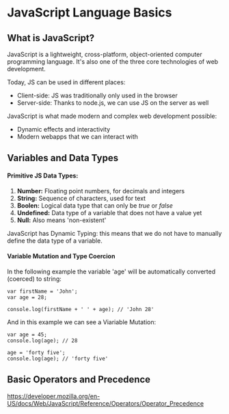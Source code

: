 # JavaScript Language Basics

## What is JavaScript?
JavaScript is a lightweight, cross-platform, object-oriented computer programming language. It's also one of the three core technologies of web development.

Today, JS can be used in different places:
- Client-side: JS was traditionally only used in the browser
- Server-side: Thanks to node.js, we can use JS on the server as well

JavaScript is what made modern and complex web development possible:
- Dynamic effects and interactivity
- Modern webapps that we can interact with

## Variables and Data Types

#### Primitive JS Data Types:
1. **Number:** Floating point numbers, for decimals and integers
2. **String:** Sequence of characters, used for text
3. **Boolen:** Logical data type that can only be _true_ or _false_
4. **Undefined:** Data type of a variable that does not have a value yet
5. **Null:** Also means 'non-existent'

JavaScript has Dynamic Typing: this means that we do not have to manually define the data type of a variable.

#### Variable Mutation and Type Coercion
In the following example the variable 'age' will be automatically converted (coerced) to string:
```
var firstName = 'John';
var age = 28;

console.log(firstName + ' ' + age); // 'John 28'
```
And in this example we can see a Viariable Mutation:
```
var age = 45;
console.log(age); // 28

age = 'forty five';
console.log(age); // 'forty five'
```

## Basic Operators and Precedence
https://developer.mozilla.org/en-US/docs/Web/JavaScript/Reference/Operators/Operator_Precedence

